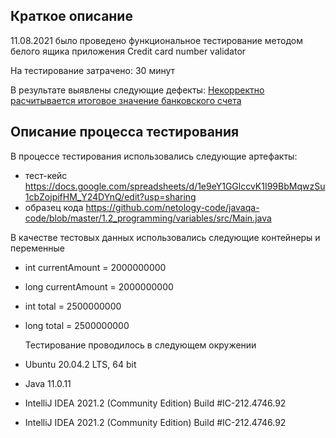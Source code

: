 ## Краткое описание

11.08.2021 было проведено функциональное тестирование методом белого ящика приложения Credit card number validator

На тестирование затрачено: 30 минут

В результате выявлены следующие дефекты:
[Некорректно расчитывается итоговое значение банковского счета](https://github.com/evgenijstr/javaMoneyTransfer/issues/1)

## Описание процесса тестирования
В процессе тестирования использовались следующие артефакты:
* тест-кейс https://docs.google.com/spreadsheets/d/1e9eY1GGlccvK1I99BbMqwzSu1cbZojpifHM_Y24DYnQ/edit?usp=sharing
* образец кода https://github.com/netology-code/javaqa-code/blob/master/1.2_programming/variables/src/Main.java
  

В качестве тестовых данных использовались следующие контейнеры и переменные
* int currentAmount = 2000000000
* long currentAmount = 2000000000
* int total = 2500000000
* long total = 2500000000


  Тестирование проводилось в следующем окружении
* Ubuntu 20.04.2 LTS, 64 bit
* Java 11.0.11
* IntelliJ IDEA 2021.2 (Community Edition) Build #IC-212.4746.92
* IntelliJ IDEA 2021.2 (Community Edition) Build #IC-212.4746.92